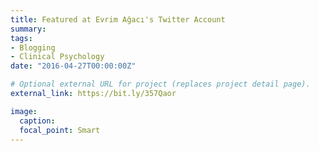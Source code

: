 ```yaml
---
title: Featured at Evrim Ağacı's Twitter Account
summary: 
tags:
- Blogging
- Clinical Psychology
date: "2016-04-27T00:00:00Z"

# Optional external URL for project (replaces project detail page).
external_link: https://bit.ly/357Qaor

image:
  caption: 
  focal_point: Smart
---
```

